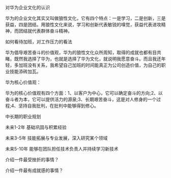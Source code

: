 对华为企业文化的认识

华为的企业文化其实又叫做狼性文化，它有四个特点：一是学习，二是创新，三是获益，四是团结。用狼性文化来说，学习和创新代表敏锐的嗅觉，获益代表进攻精神，而团结就代表群体奋斗精神。



如何看待加班，对工作压力的看法

华为倡导艰苦奋斗的价值观，华为的狼性文化众所周知，取得的成就也都有目共睹，既然我选择了华为，也就是选择了华为文化，就说明我愿意奋斗。而且我还年轻，多加班没有关系，我希望自己加班的时间能真正为公司创造价值，为自己的职业技能添砖加瓦。 





华为核心价值观：

华为的核心价值观有四个方面：1、以客户为中心，它可以确定奋斗的方向;2、以奋斗者为本，它可以提供活力的源泉;3、长期艰苦奋斗，这是对人修身的一个过程;4、坚持自我批判，在批判中能够得到修心。





中长期的职业规划

未来1-2年 基础巩固与积累经验

未来3-5年 技能拓展与专业发展，深入研究某个领域

未来5-10年 能够在团队担任技术负责人并持续学习新技术



介绍一件最受挫折的事情？



介绍一件最有成就感的事情？



